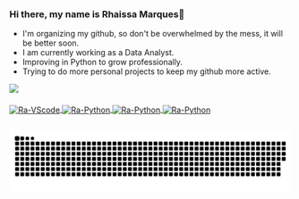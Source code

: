 ### Hi there, my name is Rhaissa Marques👋
- I'm organizing my github, so don't be overwhelmed by the mess, it will be better soon.
- I am currently working as a Data Analyst.
- Improving in Python to grow professionally.
- Trying to do more personal projects to keep my github more active.

<div>
  <a href="https://github.com/rhaissamarques">
<!--   <img height="160em" src="https://github-readme-stats.vercel.app/api?username=rhaissamarques&show_icons=true&theme=dracula&include_all_commits=true&count_private=true"/> -->
  <img height="160em" src="https://github-readme-stats.vercel.app/api/top-langs/?username=rhaissamarques&layout=compact&langs_count=7&theme=dracula"/>
</div>
  

  
  <div style="display: inline_block"><br>
  <img align="center" alt="Ra-VScode" height="30" width="40" src="https://cdn.jsdelivr.net/gh/devicons/devicon/icons/visualstudio/visualstudio-plain.svg">
  <img align="center" alt="Ra-Python" height="40" width="30" src="https://cdn.jsdelivr.net/gh/devicons/devicon/icons/python/python-original-wordmark.svg">
  <img align="center" alt="Ra-Python" height="40" width="30" src="https://cdn.jsdelivr.net/gh/devicons/devicon/icons/mysql/mysql-original-wordmark.svg">
  <img align="center" alt="Ra-Python" height="40" width="30" src="https://cdn.jsdelivr.net/gh/devicons/devicon/icons/arduino/arduino-original-wordmark.svg">
                          
</div>
  
  ##
  
![Snake animation](https://github.com/rhaissamarques/rhaissamarques/blob/output/github-contribution-grid-snake.svg)
